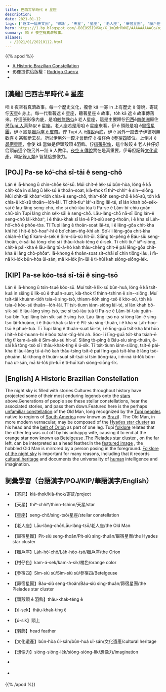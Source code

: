 ```yaml
---
title: 巴西古早時代 ê 星座
description:
date: 2021-01-12
tags: ['逐工一幅天文圖', '寄託', '天星', '星座', '老人座', '畢宿星團', '臘戶座', '柑仔色', '參宿四', '昴宿星團', '羽飾', '文化遺產', '想像力']
hero: https://1.bp.blogspot.com/-B0EOS5I9VXg/X_1mQdrRWNI/AAAAAAAAACo/oieT4mFgjEEC6do-SbYpKxkatF_AuBnmACLcBGAsYHQ/s960/OldMan_Guerra_960_lines.jpeg
summary: 咱 ê 夜空有真濟故事。
aliases:
  - /2021/01/20210112.html
---
```


{{% apod %}}

- [A Historic Brazilian Constellation](https://apod.nasa.gov/apod/ap210112.html)
- 影像提供佮版權：[Rodrigo Guerra](https://www.instagram.com/rodrigoguerra13/)
-


## [漢羅] 巴西古早時代 ê 星座

咱 ê 夜空有真濟故事。每一个歷史文化，攏會 kā 一寡 in 上有歷史 ê 傳說，寄託佇[天星](https://science.nasa.gov/astrophysics/focus-areas/how-do-stars-form-and-evolve)ê 身上。每一代看著遮 ê 星座，聽著星座 ê 故事，to̍h kā 遮 ê 故事傳落來。佇這張影像內底，是咱[較無熟似](https://www.jstor.org/stable/43392390)ê 老人星座，這是主要蹛佇[巴西](https://en.wikipedia.org/wiki/Brazil)ê[南美洲](https://en.wikipedia.org/wiki/South_America)原住民[Tupi 人](https://en.wikipedia.org/wiki/Tupi_people)真熟似 ê 星座。老人座若是用咱 ê 星座來看，伊 ê 頭殼是咱 ê[畢宿星團](https://apod.nasa.gov/apod/ap191206.html)，伊 ê 跤是[臘戶座 ê 皮帶](https://apod.nasa.gov/apod/ap161204.html)。佇 Tupi 人 ê[傳說](https://stephaniechauvin.com/therheaconstellation)內底，伊 ê 另外一跤去予伊彼咧無歡喜 ê 某斬斷去矣。所以伊另外一跤才會斷佇 ê 柑仔色 ê[參宿四](https://apod.nasa.gov/apod/ap200101.html)彼位。上倒爿 ê[昴宿星團](https://apod.nasa.gov/apod/ap190901.html)，會使 kā 當做是伊頭殼頂 ê羽飾。佇[這張影像](https://www.instagram.com/p/CJmcT3WFshc/)，這个跛跤 ê 老人拄仔好佮頭前這个跛另外一跤 ê 人做伴。[夜空 ê 傳說](https://www.lpi.usra.edu/education/skytellers/)實在是真重要，伊毋但記錄[文化遺產](https://en.wikipedia.org/wiki/Cultural_heritage)，嘛記錄[人類](https://apod.nasa.gov/apod/ap190818.html)ê 智慧佮想像力。

## [POJ] Pa-se kó͘-chá sî-tāi ê seng-chō

Lán ê iā-khong ū chin-chōe kò͘-sū. Múi chi̍t-ê le̍k-sú bûn-hòa, lóng ē kā chi̍t-kóa in siāng ū le̍k-sú ê thoân-soat, kià-thok tī thiⁿ-chhiⁿ ê sin--siōng. Múi chi̍t-tāi khòaⁿ-tio̍h chia-ê seng-chō, thiaⁿ-tio̍h seng-chō ê kò͘-sū, to̍h kā chia-ê kò͘-sū thoân--lo̍h-lâi. Tī chit-tiuⁿ iáⁿ-siōng lāi-té, sī lán khah bô-se̍k-sāi ê lāu-lâng seng-chō, che sī chú-iàu tòa tī Pa-se ê Lâm-bí-chiu goân-chū-bîn Tupi lâng chin se̍k-sāi ê seng-chō. Lāu-lâng-chō nā-sī iōng lán-ê seng-chō lâi-khòaⁿ, i ê thâu-khak sī lán-ê Pit-siù seng-thoân, i ê kha sī La̍h-hō͘-chō ê phôe-tòa. Tī Tupi lâng ê thoân-soat lāi-té, i ê lēng-gōa chi̍t-kha khì hō͘ i hit-ê bô-hoaⁿ-hí ê bó͘ chám-tn̄g-khì ah. Só͘-í i lēng-gōa chi̍t-kha chiah-ē tn̄g tī kam-á-sek ê Sim-siù-sù hit-ūi. Siāng tò-pêng ê Báu-siù seng-thoân, ē-sái kā tòng-chò sī i thâu-khak-téng ê ú-sek. Tī chit-tiuⁿ iáⁿ-siōng, chit-ê pái-kha ê lāu-lâng tú-á-hó kah thâu-chêng chit-ê pái lēng-gōa chi̍t-kha ê lâng chò-phōaⁿ. Iā-khong ê thoân-soat si̍t-chāi sī chin tiōng-iàu, i m̄-nā kì-lo̍k bûn-hòa ûi-sán, mā kì-lo̍k jîn-lūi ê tì-hūi kah sióng-siōng-le̍k.

## [KIP] Pa-se kóo-tsá sî-tāi ê sing-tsō

Lán ê iā-khong ū tsin-tsuē kòo-sū. Muí tsi̍t-ê li̍k-sú bûn-huà, lóng ē kā tsi̍t-kuá in siāng ū li̍k-sú ê thuân-suat, kià-thok tī thinn-tshinn ê sin--siōng. Muí tsi̍t-tāi khuànn-tio̍h tsia-ê sing-tsō, thiann-tio̍h sing-tsō ê kòo-sū, to̍h kā tsia-ê kòo-sū thuân--lo̍h-lâi. Tī tsit-tiunn iánn-siōng lāi-té, sī lán khah bô-si̍k-sāi ê lāu-lâng sing-tsō, tse sī tsú-iàu tuà tī Pa-se ê Lâm-bí-tsiu guân-tsū-bîn Tupi lâng tsin si̍k-sāi ê sing-tsō. Lāu-lâng-tsō nā-sī iōng lán-ê sing-tsō lâi-khuànn, i ê thâu-khak sī lán-ê Pit-sìu sing-thuân, i ê kha sī La̍h-hōo-tsō ê phuê-tuà. Tī Tupi lâng ê thuân-suat lāi-té, i ê līng-guā tsi̍t-kha khì hōo i hit-ê bô-huann-hí ê bóo tsám-tn̄g-khì ah. Sóo-í i līng-guā tsi̍t-kha tsiah-ē tn̄g tī kam-á-sik ê Sim-sìu-sù hit-uī. Siāng tò-pîng ê Báu-sìu sing-thuân, ē-sái kā tòng-tsò sī i thâu-khak-tíng ê ú-sik. Tī tsit-tiunn iánn-siōng, tsit-ê pái-kha ê lāu-lâng tú-á-hó kah thâu-tsîng tsit-ê pái līng-guā tsi̍t-kha ê lâng tsò-phuānn. Iā-khong ê thuân-suat si̍t-tsāi sī tsin tiōng-iàu, i m̄-nā kì-lo̍k bûn-huà uî-sán, mā kì-lo̍k jîn-luī ê tì-huī kah sióng-siōng-li̍k.

## [English] A Historic Brazilian Constellation 

The night sky is filled with stories.Cultures throughout history have projected some of their most enduring legends onto the [stars](https://science.nasa.gov/astrophysics/focus-areas/how-do-stars-form-and-evolve) above.Generations of people see these stellar constellations, hear the associated stories, and pass them down.Featured here is the perhaps [unfamiliar constellation](https://www.jstor.org/stable/43392390) of the Old Man, long recognized by the [Tupi peoples](https://en.wikipedia.org/wiki/Tupi_people) native to regions of [South America](https://en.wikipedia.org/wiki/South_America) now known as [Brazil](https://en.wikipedia.org/wiki/Brazil) . The Old Man, in more modern vernacular, may be composed of the [Hyades star cluster](https://apod.nasa.gov/apod/ap191206.html) as his head and the [belt of Orion](https://apod.nasa.gov/apod/ap161204.html) as part of one leg. Tupi [folklore](https://stephaniechauvin.com/therheaconstellation) relates that the other leg was cut off by his unhappy wife, causing it to end at the orange star now known as [Betelgeuse](https://apod.nasa.gov/apod/ap200101.html) .The [Pleiades star cluster](https://apod.nasa.gov/apod/ap190901.html) , on the far left, can be interpreted as a head feather.In the [featured image](https://www.instagram.com/p/CJmcT3WFshc/) , the hobbled Old Man is mirrored by a person posing in the foreground. [Folklore of the night sky](https://www.lpi.usra.edu/education/skytellers/) is important for many reasons, including that it records [cultural heritage](https://en.wikipedia.org/wiki/Cultural_heritage) and documents the universality of [human](https://apod.nasa.gov/apod/ap190818.html) intelligence and imagination.

## 詞彙學習（台語漢字/POJ/KIP/華語漢字/English）

- 【寄託】kià-thok/kià-thok/寄託/project
- 【天星】thiⁿ-chhiⁿ/thinn-tshinn/天星/star
- 【星座】seng-chō/sing-tsō/星座/stellar constellation
- 【老人座】Lāu-lâng-chō/Lāu-lâng-tsō/老人座/the Old Man
- 【畢宿星團】Pit-siù seng-thoân/Pit-siù sing-thuân/畢宿星團/the Hyades star cluster
- 【臘戶座】La̍h-hō͘-chō/La̍h-hōo-tsō/臘戶座/the Orion
- 【柑仔色】kam-á-sek/kam-á-sik/橘色/orange color
- 【參宿四】Sim-siù sù/Sim-siù sù/參宿四/Betelgeuse
- 【昴宿星團】Báu-siù seng-thoân/Báu-siù sing-thuân/昴宿星團/the Pleiades star cluster
- 【頭殼頂 ê 羽飾】thâu-khak-téng ê
- 【ú-sek】thâu-khak-tíng ê
- 【ú-sik】頭上
- 【羽飾】head feather
- 【文化遺產】bûn-hòa ûi-sán/bûn-huà uî-sán/文化遺產/cultural heritage
- 【想像力】sióng-siōng-le̍k/sióng-siōng-li̍k/想像力/imagination
-

- ####

{{% /apod %}}
